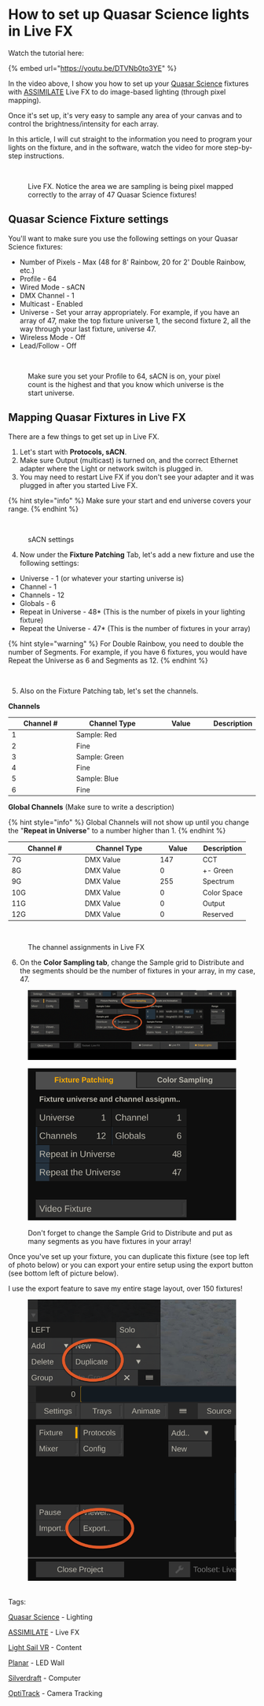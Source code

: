 # How to set up Quasar Science lights in Live FX

Watch the tutorial here:

{% embed url="https://youtu.be/DTVNb0to3YE" %}

In the video above, I show you how to set up your [Quasar Science](https://www.linkedin.com/company/quasarscience/) fixtures with [ASSIMILATE](https://www.linkedin.com/company/assimilate/) Live FX to do image-based lighting (through pixel mapping).

Once it's set up, it's very easy to sample any area of your canvas and to control the brightness/intensity for each array.

In this article, I will cut straight to the information you need to program your lights on the fixture, and in the software, watch the video for more step-by-step instructions.

<figure><img src="https://media.licdn.com/dms/image/D5612AQElCjv8X9OGug/article-inline_image-shrink_1000_1488/0/1698676119806?e=1710979200&#x26;v=beta&#x26;t=mdJI_bz0ywqduHWu60GO2JfxHxTicAnVJlyD5ieJPVw" alt=""><figcaption><p>Live FX. Notice the area we are sampling is being pixel mapped correctly to the array of 47 Quasar Science fixtures!</p></figcaption></figure>

## Quasar Science Fixture settings <a href="#ember3390" id="ember3390"></a>

You'll want to make sure you use the following settings on your Quasar Science fixtures:

* Number of Pixels - Max (48 for 8' Rainbow, 20 for 2' Double Rainbow, etc.)
* Profile - 64
* Wired Mode - sACN
* DMX Channel - 1
* Multicast - Enabled
* Universe - Set your array appropriately. For example, if you have an array of 47, make the top fixture universe 1, the second fixture 2, all the way through your last fixture, universe 47.
* Wireless Mode - Off
* Lead/Follow - Off

<figure><img src="https://media.licdn.com/dms/image/D5612AQFrJmHb3TTveA/article-inline_image-shrink_1000_1488/0/1698675850600?e=1710979200&#x26;v=beta&#x26;t=z7aaEbSOja5M5M7NU3PSIRc6C-jaV8UaecOR8r3TJjg" alt=""><figcaption><p>Make sure you set your Profile to 64, sACN is on, your pixel count is the highest and that you know which universe is the start universe.</p></figcaption></figure>

## Mapping Quasar Fixtures in Live FX <a href="#ember3401" id="ember3401"></a>

There are a few things to get set up in Live FX.

1. Let's start with **Protocols, sACN**.
2. Make sure Output (multicast) is turned on, and the correct Ethernet adapter where the Light or network switch is plugged in.
3. You may need to restart Live FX if you don't see your adapter and it was plugged in after you started Live FX.

{% hint style="info" %}
Make sure your start and end universe covers your range.
{% endhint %}

<figure><img src="https://media.licdn.com/dms/image/D5612AQHimRoIH5-WwA/article-inline_image-shrink_1500_2232/0/1698676945516?e=1710979200&#x26;v=beta&#x26;t=ff1UtcVF5SboLauWkr-PnxBTvD6JseXGhuClwh9jmk4" alt=""><figcaption><p>sACN settings</p></figcaption></figure>

4. Now under the **Fixture Patching** Tab, let's add a new fixture and use the following settings:

* Universe - 1 (or whatever your starting universe is)
* Channel - 1
* Channels - 12
* Globals - 6
* Repeat in Universe - 48\* (This is the number of pixels in your lighting fixture)
* Repeat the Universe - 47\* (This is the number of fixtures in your array)

{% hint style="warning" %}
For Double Rainbow, you need to double the number of Segments. For example, if you have 6 fixtures, you would have Repeat the Universe as 6 and Segments as 12.
{% endhint %}

<div data-full-width="true">

<figure><img src="https://media.licdn.com/dms/image/D5612AQF8MCzykCtXdQ/article-inline_image-shrink_1500_2232/0/1698678063026?e=1710979200&#x26;v=beta&#x26;t=tsdopeVtgYOAubYuUgD0s8-AsuG_0ITNXrVK-qUUOQo" alt="" width="375"><figcaption></figcaption></figure>

</div>

5. Also on the Fixture Patching tab, let's set the channels.

**Channels**

<table><thead><tr><th width="135">Channel #</th><th width="173">Channel Type</th><th width="123">Value </th><th>Description</th></tr></thead><tbody><tr><td>1</td><td>Sample: Red</td><td></td><td></td></tr><tr><td>2</td><td>Fine</td><td></td><td></td></tr><tr><td>3</td><td>Sample: Green</td><td></td><td></td></tr><tr><td>4</td><td>Fine</td><td></td><td></td></tr><tr><td>5</td><td>Sample: Blue</td><td></td><td></td></tr><tr><td>6</td><td>Fine</td><td></td><td></td></tr></tbody></table>

**Global Channels** (Make sure to write a description)

{% hint style="info" %}
Global Channels will not show up until you change the "**Repeat in Universe**" to a number higher than 1.&#x20;
{% endhint %}

<table><thead><tr><th width="135">Channel #</th><th width="139">Channel Type</th><th width="73">Value</th><th>Description</th></tr></thead><tbody><tr><td>7G</td><td>DMX Value</td><td>147</td><td>CCT</td></tr><tr><td>8G</td><td>DMX Value</td><td>0</td><td>+- Green</td></tr><tr><td>9G</td><td>DMX Value</td><td>255</td><td>Spectrum</td></tr><tr><td>10G</td><td>DMX Value</td><td>0</td><td>Color Space</td></tr><tr><td>11G</td><td>DMX Value</td><td>0</td><td>Output</td></tr><tr><td>12G</td><td>DMX Value</td><td>0</td><td>Reserved</td></tr></tbody></table>

<figure><img src="https://media.licdn.com/dms/image/D5612AQGPnRX2v3AN4A/article-inline_image-shrink_1500_2232/0/1698678164708?e=1710979200&#x26;v=beta&#x26;t=DlWoBuZLEakFQM0uvnHW2BaFgVoCBcVaB4AdSJzGmn0" alt=""><figcaption><p>The channel assignments in Live FX</p></figcaption></figure>

6. On the **Color Sampling tab**, change the Sample grid to Distribute and the segments should be the number of fixtures in your array, in my case, 47.

<figure><img src="../.gitbook/assets/image (104).png" alt=""><figcaption></figcaption></figure>

<figure><img src="../.gitbook/assets/image (103).png" alt=""><figcaption><p>Don't forget to change the Sample Grid to Distribute and put as many segments as you have fixtures in your array!</p></figcaption></figure>

Once you've set up your fixture, you can duplicate this fixture (see top left of photo below) or you can export your entire setup using the export button (see bottom left of picture below).

I use the export feature to save my entire stage layout, over 150 fixtures!

<figure><img src="../.gitbook/assets/image (105).png" alt=""><figcaption></figcaption></figure>

\
Tags:

[Quasar Science](https://www.linkedin.com/company/quasarscience/) - Lighting

[ASSIMILATE](https://www.linkedin.com/company/assimilate/) - Live FX

[Light Sail VR](https://www.linkedin.com/company/light-sail-vr/) - Content

[Planar](https://www.linkedin.com/company/planar-systems/) - LED Wall

[Silverdraft](https://www.linkedin.com/company/silverdraft/) - Computer

[OptiTrack](https://www.linkedin.com/company/optitrackmocap/) - Camera Tracking
